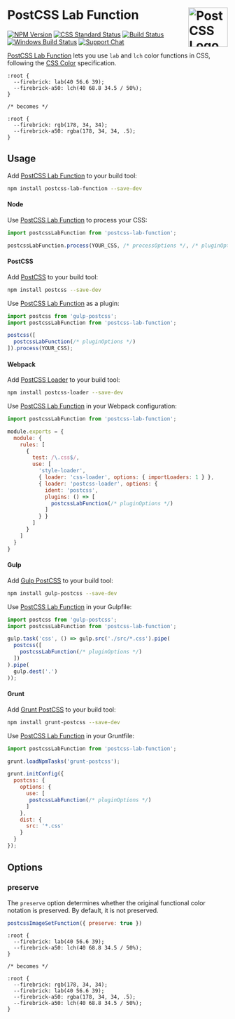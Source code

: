 # PostCSS Lab Function [<img src="https://postcss.github.io/postcss/logo.svg" alt="PostCSS Logo" width="90" height="90" align="right">][postcss]

[![NPM Version][npm-img]][npm-url]
[![CSS Standard Status][css-img]][css-url]
[![Build Status][cli-img]][cli-url]
[![Windows Build Status][win-img]][win-url]
[![Support Chat][git-img]][git-url]

[PostCSS Lab Function] lets you use `lab` and `lch` color functions in CSS,
following the [CSS Color] specification.

```pcss
:root {
  --firebrick: lab(40 56.6 39);
  --firebrick-a50: lch(40 68.8 34.5 / 50%);
}

/* becomes */

:root {
  --firebrick: rgb(178, 34, 34);
  --firebrick-a50: rgba(178, 34, 34, .5);
}
```

## Usage

Add [PostCSS Lab Function] to your build tool:

```bash
npm install postcss-lab-function --save-dev
```

#### Node

Use [PostCSS Lab Function] to process your CSS:

```js
import postcssLabFunction from 'postcss-lab-function';

postcssLabFunction.process(YOUR_CSS, /* processOptions */, /* pluginOptions */);
```

#### PostCSS

Add [PostCSS] to your build tool:

```bash
npm install postcss --save-dev
```

Use [PostCSS Lab Function] as a plugin:

```js
import postcss from 'gulp-postcss';
import postcssLabFunction from 'postcss-lab-function';

postcss([
  postcssLabFunction(/* pluginOptions */)
]).process(YOUR_CSS);
```

#### Webpack

Add [PostCSS Loader] to your build tool:

```bash
npm install postcss-loader --save-dev
```

Use [PostCSS Lab Function] in your Webpack configuration:

```js
import postcssLabFunction from 'postcss-lab-function';

module.exports = {
  module: {
    rules: [
      {
        test: /\.css$/,
        use: [
          'style-loader',
          { loader: 'css-loader', options: { importLoaders: 1 } },
          { loader: 'postcss-loader', options: {
            ident: 'postcss',
            plugins: () => [
              postcssLabFunction(/* pluginOptions */)
            ]
          } }
        ]
      }
    ]
  }
}
```

#### Gulp

Add [Gulp PostCSS] to your build tool:

```bash
npm install gulp-postcss --save-dev
```

Use [PostCSS Lab Function] in your Gulpfile:

```js
import postcss from 'gulp-postcss';
import postcssLabFunction from 'postcss-lab-function';

gulp.task('css', () => gulp.src('./src/*.css').pipe(
  postcss([
    postcssLabFunction(/* pluginOptions */)
  ])
).pipe(
  gulp.dest('.')
));
```

#### Grunt

Add [Grunt PostCSS] to your build tool:

```bash
npm install grunt-postcss --save-dev
```

Use [PostCSS Lab Function] in your Gruntfile:

```js
import postcssLabFunction from 'postcss-lab-function';

grunt.loadNpmTasks('grunt-postcss');

grunt.initConfig({
  postcss: {
    options: {
      use: [
       postcssLabFunction(/* pluginOptions */)
      ]
    },
    dist: {
      src: '*.css'
    }
  }
});
```

## Options

### preserve

The `preserve` option determines whether the original functional color notation
is preserved. By default, it is not preserved.

```js
postcssImageSetFunction({ preserve: true })
```

```pcss
:root {
  --firebrick: lab(40 56.6 39);
  --firebrick-a50: lch(40 68.8 34.5 / 50%);
}

/* becomes */

:root {
  --firebrick: rgb(178, 34, 34);
  --firebrick: lab(40 56.6 39);
  --firebrick-a50: rgba(178, 34, 34, .5);
  --firebrick-a50: lch(40 68.8 34.5 / 50%);
}
```

[cli-img]: https://img.shields.io/travis/jonathantneal/postcss-lab-function.svg
[cli-url]: https://travis-ci.org/jonathantneal/postcss-lab-function
[css-img]: https://cssdb.org/badge/lab-function.svg
[css-url]: https://cssdb.org/#lab-function
[git-img]: https://img.shields.io/badge/support-chat-blue.svg
[git-url]: https://gitter.im/postcss/postcss
[npm-img]: https://img.shields.io/npm/v/postcss-lab-function.svg
[npm-url]: https://www.npmjs.com/package/postcss-lab-function
[win-img]: https://img.shields.io/appveyor/ci/jonathantneal/postcss-lab-function.svg
[win-url]: https://ci.appveyor.com/project/jonathantneal/postcss-lab-function

[CSS Color]: https://drafts.csswg.org/css-color/#specifying-lab-lch
[Gulp PostCSS]: https://github.com/postcss/gulp-postcss
[Grunt PostCSS]: https://github.com/nDmitry/grunt-postcss
[PostCSS]: https://github.com/postcss/postcss
[PostCSS Loader]: https://github.com/postcss/postcss-loader
[PostCSS Lab Function]: https://github.com/jonathantneal/postcss-lab-function

